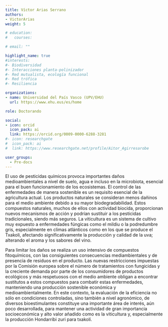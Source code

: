 ```yaml
---
title: Víctor Arias Serrano
authors:
- VictorArias
weight: 5

# education:
#   courses:

# email: ""

highlight_name: true
#interests:
#- Biodiversidad
#- Interacciones planta-polinizador 
#- Red mutualista, ecología funcional 
#- Red trófica
#- Resiliencia

organizations:
- name: Universidad del País Vasco (UPV/EHU)
  url: https://www.ehu.eus/es/home

role: Doctorando

social:
- icon: orcid
  icon_pack: ai
  link: https://orcid.org/0009-0000-6288-3281
#- icon: researchgate
#  icon_pack: ai
#  link: https://www.researchgate.net/profile/Aitor_Agirresarobe

user_groups: 
  - Pre-docs
---
```


El uso de pesticidas químicos provoca importantes daños medioambientales a nivel de suelo, agua e incluso en la microbiota, esencial para el buen funcionamiento de los ecosistemas. El control de las enfermedades de manera sostenible es un requisito esencial de la agricultura actual. Los productos naturales se consideran menos dañinos para el medio ambiente debido a su mayor biodegradabilidad. Estos compuestos naturales, muchos de ellos con actividad biocida, proporcionan nuevos mecanismos de acción y podrían sustituir a los pesticidas tradicionales, siendo más seguros. La viticultura es un sistema de cultivo muy expuesto a enfermedades fúngicas como el mildiu o la podredumbre gris, especialmente en climas atlánticos como en los que se produce el Txakoli, afectando significativamente la producción y calidad de la uva; alterando el aroma y los sabores del vino. 

Para limitar los daños se realiza un uso intensivo de compuestos fitoquímicos, con las consiguientes consecuencias mediambientales y de presencia de residuos en el producto. Las nuevas restricciones impuestas por la Comisión europea sobre el número de tratamientos con fungicidas y la creciente demanda por parte de los consumidores de productos ecológicos y más respetuosos con el medio ambiente obligan a encontrar sustitutos a estos compuestos para combatir estas enfermedades, manteniendo una producción sostenible económica y medioambientalmente. En este contexto, la evaluación de la eficiencia no sólo en condiciones controladas, sino también a nivel agronómico, de diversos bioestimulantes constituye una importante área de interés, aún poco desarrollada, para mantener una actividad de gran importancia socioeconómica y alto valor añadido como es la viticultura y, especialmente la producción  Hondarribi zuri para txakolí.  
